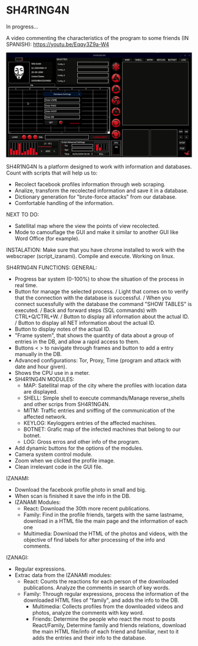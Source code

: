 # SH4R1NG4N
In progress...

A video commenting the characteristics of the program to some friends (IN SPANISH):
https://youtu.be/Eqqy3Z9a-W4

![alt text](https://github.com/NicolasMuras/SH4R1NG4N/blob/master/Images/hud_sharingan.jpg?raw=true)

SH4R1NG4N Is a platform designed to work with information and databases.
Count with scripts that will help us to:
- Recolect facebook profiles information through web scraping.
- Analize, transform the recolected information and save it in a database.
- Dictionary generation for "brute-force attacks" from our database.
- Comfortable handling of the information.

NEXT TO DO:
- Satellital map where the view the points of view recolected.
- Mode to camouflage the GUI and make it similar to another GUI like Word Office (for example).

INSTALATION:
Make sure that you have chrome installed to work with the webscraper (script_izanami).
Compile and execute.
Working on linux.

SH4R1NG4N FUNCTIONS:
GENERAL:
* Progress bar system (0-100%) to show the situation of the process in real time.
* Button for manage the selected process.
 / Light that comes on to verify that the connection with the database is successful.
 / When you connect sucessfully with the database the command "SHOW TABLES" is executed.
 / Back and forward steps (SQL commands) with CTRL+Q/CTRL+W.
 / Button to display all information about the actual ID.
 / Button to display all NET information about the actual ID.
* Button to display notes of the actual ID.
* "Frame system", that shows the quantity of data about a group of entries in the DB, and allow a rapid access to them.
* Buttons < > to navigate through frames and button to add a entry manually in the DB.
* Advanced configurations: Tor, Proxy, Time (program and attack with date and hour given).
* Shows the CPU use in a meter.
* SH4R1NG4N MODULES:
	- MAP: Satellital map of the city where the profiles with location data are displayed.
	- SHELL: Simple shell to execute commands/Manage reverse_shells and other scrips from SH4R1NG4N.
	- MITM: Traffic entries and sniffing of the communication of the affected network.
	- KEYLOG: Keyloggers entries of the affected machines.
	- BOTNET: Grafic map of the infected machines that belong to our botnet.
	- LOG: Gross erros and other info of the program.
* Add dynamic buttons for the options of the modules.
* Camera system control module.
* Zoom when we clicked the profile image.
* Clean irrelevant code in the GUI file.


IZANAMI:
* Download the facebook profile photo in small and big.
* When scan is finished it save the info in the DB.
* IZANAMI Modules:
	- React: Download the 30th more recent publications.
	- Family: Find in the profile friends, targets with the same lastname, download in a HTML file the main page and the information of each one
	- Multimedia: Download the HTML of the photos and videos, with the objective of find labels for after processing of the info and comments.

IZANAGI:
* Regular expressions.
* Extrac data from the IZANAMI modules:
  - React: Counts the reactions for each person of the downloaded publications. Analyze the comments in search of key words.
  - Family: Through regular expressions, process the information of the downloaded HTML files of "family", and adds the info to the DB.
	- Multimedia: Collects profiles from the downloaded videos and photos, analyze the comments with key word.
	- Friends: Determine the people who react the most to posts React/Family, Determine family and friends relations,
	  download the main HTML file/info of each friend and familiar, next to it adds the entries and their info to the database. 


